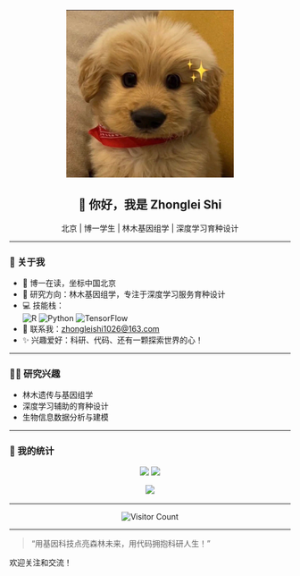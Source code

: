 <p align="center">
  <img src="https://github.com/zhongleishi/zhongleishi/blob/main/assets/%E5%BE%AE%E4%BF%A1%E5%9B%BE%E7%89%87_20241216171644.jpg" width="300" alt="My friend" />
</p>

<h2 align="center">👋 你好，我是 Zhonglei Shi</h2>
<p align="center">北京 | 博一学生 | 林木基因组学 | 深度学习育种设计</p>

---

### 🧬 关于我

- 🌱 博一在读，坐标中国北京
- 🧬 研究方向：林木基因组学，专注于深度学习服务育种设计
- 💻 技能栈：  
  <img src="https://img.shields.io/badge/-R-276DC3?style=flat-square&logo=R&logoColor=white" alt="R" />
  <img src="https://img.shields.io/badge/-Python-3776AB?style=flat-square&logo=python&logoColor=white" alt="Python" />
  <img src="https://img.shields.io/badge/-TensorFlow-FF6F00?style=flat-square&logo=tensorflow&logoColor=white" alt="TensorFlow" />
- 📧 联系我：zhongleishi1026@163.com
- ✨ 兴趣爱好：科研、代码、还有一颗探索世界的心！

---

### 🧑‍🔬 研究兴趣

- 林木遗传与基因组学
- 深度学习辅助的育种设计
- 生物信息数据分析与建模

---

### 🚀 我的统计

<p align="center">
  <img src="https://github-readme-stats.vercel.app/api?username=zhongleishi&show_icons=true&theme=tokyonight"/>
  <img src="https://github-readme-streak-stats.herokuapp.com/?user=zhongleishi&theme=tokyonight" />
</p>
<p align="center">
  <img src="https://github-readme-activity-graph.cyclic.app/graph?username=zhongleishi&theme=tokyo-night" />
</p>

---

<p align="center">
  <img src="https://komarev.com/ghpvc/?username=zhongleishi&style=flat-square&color=blue" alt="Visitor Count"/>
</p>

---

> “用基因科技点亮森林未来，用代码拥抱科研人生！”  

欢迎关注和交流！
